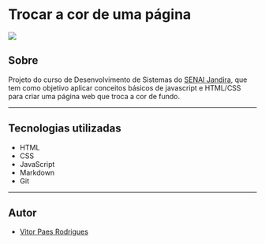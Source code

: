 ﻿# Trocar a cor de uma página

![](./img/Captura%20de%20tela%202025-01-30%20103840.png./)

## Sobre 
Projeto do curso de Desenvolvimento de Sistemas do [SENAI Jandira](https://sp.senai.br/unidade/jandira/), que tem como objetivo aplicar conceitos básicos de javascript e HTML/CSS para criar uma página web que troca a cor de fundo.

---
## Tecnologias utilizadas
- HTML
- CSS
- JavaScript
- Markdown
- Git
---

## Autor
- [Vitor Paes Rodrigues](https://www.linkedin.com/in/vitor-paes-166b95295/)
